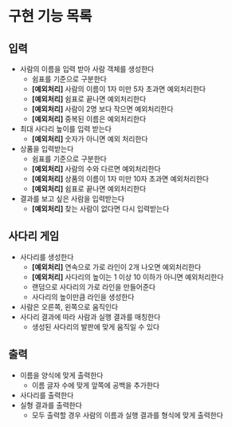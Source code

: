 # 구현 기능 목록

## 입력

- 사람의 이름을 입력 받아 사람 객체를 생성한다
    - 쉼표를 기준으로 구분한다
    - **[예외처리]** 사람의 이름이 1자 미만 5자 초과면 예외처리한다
    - **[예외처리]** 쉼표로 끝나면 예외처리한다
    - **[예외처리]** 사람이 2명 보다 작으면 예외처리한다
    - **[예외처리]** 중복된 이름은 예외처리한다
- 최대 사다리 높이를 입력 받는다
    - **[예외처리]** 숫자가 아니면 예외 처리한다
- 상품을 입력받는다
    - 쉼표를 기준으로 구분한다
    - **[예외처리]** 사람의 수와 다르면 예외처리한다
    - **[예외처리]** 상품의 이름이 1자 미만 10자 초과면 예외처리한다
    - **[예외처리]** 쉼표로 끝나면 예외처리한다
- 결과를 보고 싶은 사람을 입력받는다
    - **[예외처리]** 찾는 사람이 없다면 다시 입력받는다

## 사다리 게임

- 사다리를 생성한다
    - **[예외처리]** 연속으로 가로 라인이 2개 나오면 예외처리한다
    - **[예외처리]** 사다리의 높이는 1 이상 10 이하가 아니면 예외처리한다
    - 랜덤으로 사다리의 가로 라인을 만들어준다
    - 사다리의 높이만큼 라인을 생성한다
- 사람은 오른쪽, 왼쪽으로 움직인다
- 사다리 결과에 따라 사람과 실행 결과를 매칭한다
    - 생성된 사다리의 발판에 맞게 움직일 수 있다

## 출력

- 이름을 양식에 맞게 출력한다
    - 이름 글자 수에 맞게 앞쪽에 공백을 추가한다
- 사다리를 출력한다
- 실형 결과를 출력한다
    - 모두 출력할 경우 사람의 이름과 실행 결과를 형식에 맞게 출력한다
